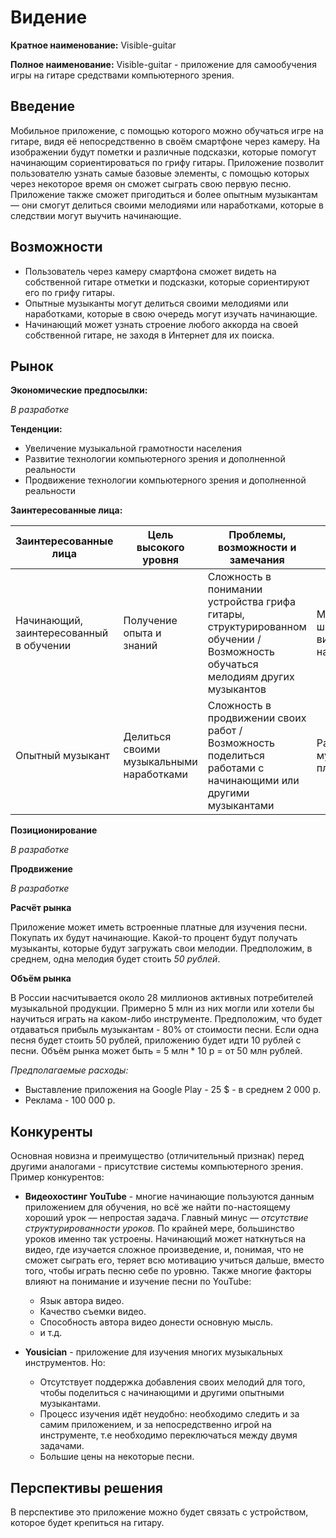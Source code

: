 # Видение

**Кратное наименование:** Visible-guitar 

**Полное наименование:** Visible-guitar - приложение для самообучения игры на гитаре средствами компьютерного зрения.

## Введение

Мобильное приложение, с помощью которого можно обучаться игре на гитаре, видя её непосредственно 
в своём смартфоне через камеру. На изображении будут пометки и различные подсказки, 
которые помогут начинающим сориентироваться по грифу гитары. Приложение позволит пользователю
узнать самые базовые элементы, с помощью которых через некоторое время он сможет сыграть свою первую песню.
Приложение также сможет пригодиться и более опытным музыкантам — они смогут делиться своими мелодиями или наработками, 
которые в следствии могут выучить начинающие.

## Возможности

* Пользователь через камеру смартфона сможет видеть на собственной гитаре отметки и подсказки, которые сориентируют его по грифу гитары.
* Опытные музыканты могут делиться своими мелодиями или наработками, которые в свою очередь могут изучать начинающие.
* Начинающий может узнать строение любого аккорда на своей собственной гитаре, не заходя в Интернет для их поиска.
  
## Рынок

**Экономические предпосылки:**

*В разработке*

**Тенденции:**

* Увеличение музыкальной грамотности населения
* Развитие технологии компьютерного зрения и дополненной реальности
* Продвижение технологии компьютерного зрения и дополненной реальности

**Заинтересованные лица:**

Заинтересованные лица | Цель высокого уровня | Проблемы, возможности и замечания | Текущие решения
---|---|---|---
Начинающий, заинтересованный в обучении | Получение опыта и знаний | Сложность в понимании устройства грифа гитары, структурированном обучении / Возможность обучаться мелодиям других музыкантов | Музыкальные школы, видеоуроки на YouTube
| Опытный музыкант | Делиться своими музыкальными наработками |  Сложность в продвижении своих работ / Возможность поделиться работами с начинающими или другими музыкантами | Различные музыкальные площадки


**Позиционирование**

*В разработке*

**Продвижение**

*В разработке*

**Расчёт рынка**

Приложение может иметь встроенные платные для изучения песни. Покупать их будут начинающие. Какой-то процент будут получать музыканты, которые будут загружать свои мелодии. 
Предположим, в среднем, одна мелодия будет стоить *50 рублей*.

**Объём рынка** 

В России насчитывается около 28 миллионов активных потребителей музыкальной продукции. Примерно 5 млн из них могли или хотели бы научиться играть на каком-либо инструменте.
Предположим, что будет отдаваться прибыль музыкантам - 80% от стоимости песни. Если одна песня будет стоить 50 рублей, приложению будет идти 10 рублей с песни.
Объём рынка может быть = 5 млн * 10 р = от 50 млн рублей.

*Предполагаемые расходы:*

* Выставление приложения на Google Play - 25 $ - в среднем 2 000 р.
* Реклама - 100 000 р.

## Конкуренты

Основная новизна и преимущество (отличительный признак) перед другими аналогами - присутствие системы компьютерного зрения. Пример конкурентов:

* **Видеохостинг YouTube** - многие начинающие пользуются данным приложением для обучения, но всё же найти по-настоящему хороший урок — непростая задача.
Главный минус — *отсутствие структурированности уроков.* По крайней мере, большинство уроков именно так устроены. Начинающий может наткнуться на видео, где изучается сложное произведение, и, понимая, что
не сможет сыграть его, теряет всю мотивацию учиться дальше, вместо того, чтобы играть песню себе по уровню.
Также многие факторы влияют на понимание и изучение песни по YouTube:
    * Язык автора видео.
    * Качество съемки видео.
    * Способность автора видео донести основную мысль.
    * и т.д.
  

* **Yousician** - приложение для изучения многих музыкальных инструментов. Но:
    * Отсутствует поддержка добавления своих мелодий для того, чтобы поделиться с начинающими и 
    другими опытными музыкантами.
    * Процесс изучения идёт неудобно: необходимо следить и за самим приложением, и за непосредственно игрой на инструменте, т.е необходимо переключаться
    между двумя задачами.
    * Большие цены на некоторые песни.
  
## Перспективы решения

В перспективе это приложение можно будет связать с устройством, которое будет крепиться на гитару.

